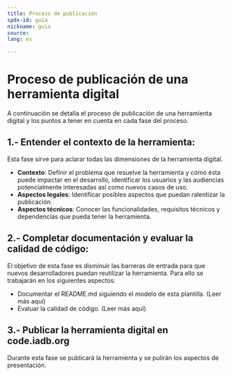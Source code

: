 ```yaml
---
title: Proceso de publicación
spdx-id: guia
nickname: guia
source: 
lang: es

---
```

# Proceso de publicación de una herramienta digital

A continuación se detalla el proceso de publicación de una herramienta digital y los puntos a tener en cuenta en cada fase del proceso.

## 1.- Entender el contexto de la herramienta:
Esta fase sirve para aclarar todas las dimensiones de la herramienta digital.
* **Contexto**: Definir el problema que resuelve la herramienta y cómo ésta puede impactar en el desarrollo, identificar los usuarios y las audiencias potencialmente interesadas así como nuevos casos de uso.
* **Aspectos legales**: Identificar posibles aspectos que puedan ralentizar la publicación.
* **Aspectos técnicos**: Conocer las funcionalidades, requisitos técnicos y dependencias que pueda tener la herramienta.

## 2.- Completar documentación y evaluar la calidad de código:
El objetivo de esta fase es disminuir las barreras de entrada para que nuevos desarrolladores puedan reutilizar la herramienta. Para ello se trabajarán en los siguientes aspectos:
* Documentar el README.md siguiendo el modelo de esta plantilla. (Leer más aquí)
* Evaluar la calidad de código. (Leer más aquí)

## 3.- Publicar la herramienta digital en code.iadb.org
Durante esta fase se publicará la herramienta y se pulirán los aspectos de presentación. 

<style> .ocultar_breadcrumb_ingles{ display:none; } .ocultar_home_ingles{ display:none; } </style>
